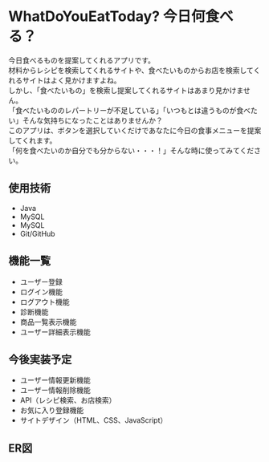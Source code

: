 # WhatDoYouEatToday? 今日何食べる？               

今日食べるものを提案してくれるアプリです。     
材料からレシピを検索してくれるサイトや、食べたいものからお店を検索してくれるサイトはよく見かけますよね。     
しかし、「食べたいもの」を検索し提案してくれるサイトはあまり見かけません。      
「食べたいもののレパートリーが不足している」「いつもとは違うものが食べたい」そんな気持ちになったことはありませんか？      
このアプリは、ボタンを選択していくだけであなたに今日の食事メニューを提案してくれます。      
「何を食べたいのか自分でも分からない・・・！」そんな時に使ってみてください。  

## 使用技術        
- Java    
- MySQL      
- MySQL
- Git/GitHub


## 機能一覧      
- ユーザー登録    
- ログイン機能    
- ログアウト機能    
- 診断機能    
- 商品一覧表示機能    
- ユーザー詳細表示機能    


## 今後実装予定    
- ユーザー情報更新機能    
- ユーザー情報削除機能    
- API（レシピ検索、お店検索）    
- お気に入り登録機能
- サイトデザイン（HTML、CSS、JavaScript）

## ER図





